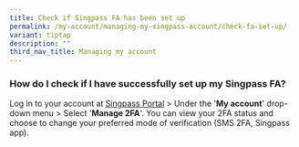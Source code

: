 ```yaml
---
title: Check if Singpass FA has been set up
permalink: /my-account/managing-my-singpass-account/check-fa-set-up/
variant: tiptap
description: ""
third_nav_title: Managing my account
---
```

<h3>How do I check if I have successfully set up my Singpass FA?</h3>
<p>Log in to your account at <a href="https://go.gov.sg/singpass-login" rel="noopener" target="_blank"><u>Singpass Portal</u></a> &gt;
Under the '<strong>My account</strong>' drop-down menu &gt; Select '<strong>Manage 2FA</strong>'.
You can view your 2FA status and choose to change your preferred mode of
verification (SMS 2FA, Singpass app).</p>